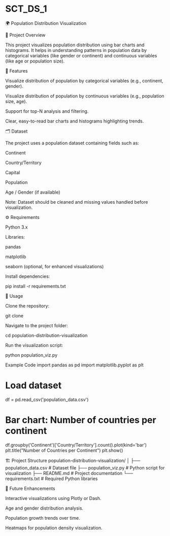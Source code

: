 # SCT_DS_1
🌍 Population Distribution Visualization






🔹 Project Overview

This project visualizes population distribution using bar charts and histograms. It helps in understanding patterns in population data by categorical variables (like gender or continent) and continuous variables (like age or population size).

🎯 Features

Visualize distribution of population by categorical variables (e.g., continent, gender).

Visualize distribution of population by continuous variables (e.g., population size, age).

Support for top-N analysis and filtering.

Clear, easy-to-read bar charts and histograms highlighting trends.

🗂 Dataset

The project uses a population dataset containing fields such as:

Continent

Country/Territory

Capital

Population

Age / Gender (if available)

Note: Dataset should be cleaned and missing values handled before visualization.

⚙️ Requirements

Python 3.x

Libraries:

pandas

matplotlib

seaborn (optional, for enhanced visualizations)

Install dependencies:

pip install -r requirements.txt

🚀 Usage

Clone the repository:

git clone <repository-url>


Navigate to the project folder:

cd population-distribution-visualization


Run the visualization script:

python population_viz.py

Example Code
import pandas as pd
import matplotlib.pyplot as plt

# Load dataset
df = pd.read_csv('population_data.csv')

# Bar chart: Number of countries per continent
df.groupby('Continent')['Country/Territory'].count().plot(kind='bar')
plt.title("Number of Countries per Continent")
plt.show()

🏗 Project Structure
population-distribution-visualization/
│
├── population_data.csv      # Dataset file
├── population_viz.py        # Python script for visualization
├── README.md                # Project documentation
└── requirements.txt         # Required Python libraries

🔮 Future Enhancements

Interactive visualizations using Plotly or Dash.

Age and gender distribution analysis.

Population growth trends over time.

Heatmaps for population density visualization.
